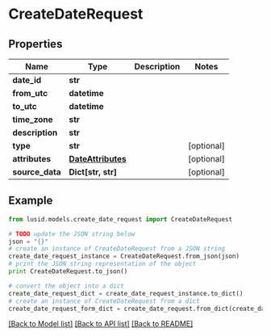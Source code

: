 # CreateDateRequest


## Properties
Name | Type | Description | Notes
------------ | ------------- | ------------- | -------------
**date_id** | **str** |  | 
**from_utc** | **datetime** |  | 
**to_utc** | **datetime** |  | 
**time_zone** | **str** |  | 
**description** | **str** |  | 
**type** | **str** |  | [optional] 
**attributes** | [**DateAttributes**](DateAttributes.md) |  | [optional] 
**source_data** | **Dict[str, str]** |  | [optional] 

## Example

```python
from lusid.models.create_date_request import CreateDateRequest

# TODO update the JSON string below
json = "{}"
# create an instance of CreateDateRequest from a JSON string
create_date_request_instance = CreateDateRequest.from_json(json)
# print the JSON string representation of the object
print CreateDateRequest.to_json()

# convert the object into a dict
create_date_request_dict = create_date_request_instance.to_dict()
# create an instance of CreateDateRequest from a dict
create_date_request_form_dict = create_date_request.from_dict(create_date_request_dict)
```
[[Back to Model list]](../README.md#documentation-for-models) [[Back to API list]](../README.md#documentation-for-api-endpoints) [[Back to README]](../README.md)



